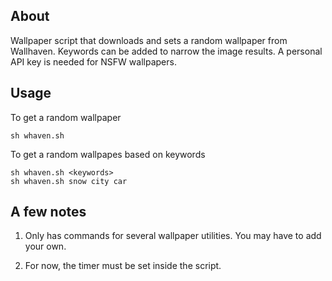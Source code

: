 ## About
Wallpaper script that downloads and sets a random wallpaper from Wallhaven. Keywords can be added to narrow the image results. A personal API key is needed for NSFW wallpapers.

## Usage
To get a random wallpaper
```
sh whaven.sh
```
To get a random wallpapes based on keywords
```
sh whaven.sh <keywords>
sh whaven.sh snow city car
```

## A few notes

1. Only has commands for several wallpaper utilities. You may have to add your own.

2. For now, the timer must be set inside the script.
